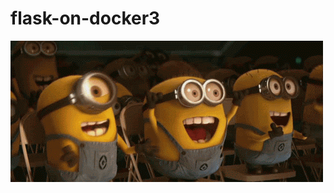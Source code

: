 # flask-on-docker3

![alt text](https://github.com/Bazzer218/flask-on-docker3/blob/master/minions.gif)
